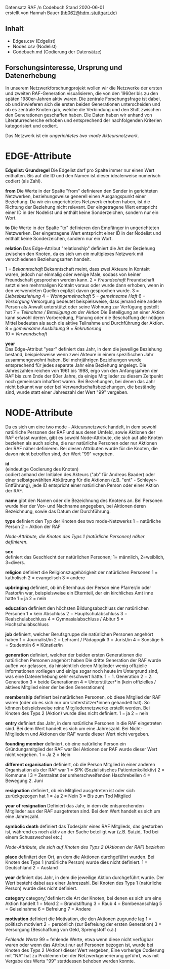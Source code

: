 Datensatz RAF /n
Codebuch Stand 2020-06-01  
erstellt von Hannah Bauer (hb062@hdm-stuttgart.de)

## Inhalt
- Edges.csv (Edgelist)
- Nodes.csv (Nodelist)
- Codebuch.md (Codierung der Datensätze)

## Forschungsinteresse, Ursprung und Datenerhebung
In unserem Netzwerkforschungprojekt wollen wir die Netzwerke der ersten und zweiten RAF-Generation visualisieren, die von den 1960er bis zu den späten 1980er-Jahren aktiv waren. Die zentrale Forschungsfrage ist dabei, ob und inwieferen sich die ersten beiden Generationen unterscheiden und ob es zentrale Knoten gab, welche die Verbindung und den Shift zwischen den Generationen geschaffen haben. Die Daten haben wir anhand von Literaturrecherche erhoben und entsprechend der nachfolgenden Kriterien kategorisiert und codiert.

Das Netzwerk ist ein *ungerichtetes two-mode Akteursnetzwerk*. 

# EDGE-Attribute

**Edgelist: Grundregel** 
Die Edgelist darf pro Spalte immer nur einen Wert enthalten. Bis auf die ID und den Namen ist dieser idealerweise numerisch codiert (als Zahl).

**from**
Die Werte in der Spalte "from" definieren den Sender in gerichteten Netzwerken, beziehungsweise generell einen Ausgangspunkt einer Beziehung. Da wir ein ungerichtetes Netzwerk erhoben haben, ist die Richtung der Beziehung nicht relevant. Der eingetragene Wert entspricht einer ID in der Nodelist und enthält keine Sonderzeichen, sondern nur ein Wort.

**to**
Die Werte in der Spalte "to" definieren den Empfänger in ungerichteten Netzwerken. Der eingetragene Wert entspricht einer ID in der Nodelist und enthält keine Sonderzeichen, sondern nur ein Wort.

**relation**
Das Edge-Attribut "relationship" definiert die Art der Beziehung zwischen den Knoten, da es sich um ein multiplexes Netzwerk mit verschiedenen Beziehungsarten handelt. 

1 = *Bekanntschaft* Bekanntschaft meint, dass zwei Akteure in Kontakt waren, jedoch nur einmalig oder wenige Male, sodass von keiner Freundschaft gesprochen werden kann. 
2 = *Freundschaft* Freundschaft setzt einen mehrmaligen Kontakt voraus oder wurde dann erhoben, wenn in den verwendeten Quellen explizit davon gesprochen wurde. 
3 = *Liebesbeziehung* 
4 = *Wohngemeinschaft*
5 = *gemeinsame Haft* 
6 = *Versorgung* Versorgung bedeutet beispielsweise, dass jemand eine andere Person als Anwalt unterstützt oder seine Wohnung zur Verfügung gestellt hat 
7 = *Teilnahme / Beteiligung an der Aktion* Die Beteiligung an einer Aktion kann sowohl deren Vorbereitung, Planung oder die Beschaffung der nötigen Mittel bedeuten als auch die aktive Teilnahme und Durchführung der Aktion. 
8 = *gemeinsame Ausbildung* 
9 = *Rekrutierung*  
10 = *Verwandschaft* 

**year**  
Das Edge-Attribut "year" definiert das Jahr, in dem die jeweilige Beziehung bestand, beispielsweise wenn zwei Akteure in einem spezifischen Jahr zusammengewohnt haben. Bei mehrjährigen Beziehungen wurde entsprechend für jedes separate Jahr eine Beziehung angelegt. Die Jahreszahlen reichen von 1961 bis 1998, ergo von den Anfangsjahren der RAF bis zum Ende der 90er Jahre, da einige Mitglieder zu diesem Zeitpunkt noch gemeinsam inhaftiert waren. Bei Beziehungen, bei denen das Jahr nicht bekannt war oder bei Verwandtschaftsbeziehungen, die beständig sind, wurde statt einer Jahreszahl der Wert "99" vergeben.

# NODE-Attribute  

Da es sich um eine two mode - Akteursnetzwerk handelt, in dem sowohl natürliche Personen der RAF und aus deren Umfeld, sowie Aktionen der RAF erfasst wurden, gibt es sowohl Node-Attribute, die sich auf alle Knoten beziehen als auch solche, die nur natürliche Personen oder nur Aktionen der RAF näher definieren. Bei diesen Attributen wurde für die Knoten, die davon nicht betroffen sind, der Wert "99" vergeben.
  
**id**  
(eindeutige Codierung des Knoten)   
codiert anhand der Initialen des Akteurs ("ab" für Andreas Baader) oder einer selbstgewählten Abkürzung für die Aktionen (z.B. "ent" - Schleyer-Entführung), jede ID entspricht einer natürlichen Person oder einer Aktion der RAF.

**name**
gibt den Namen oder die Bezeichnung des Knotens an. Bei Personen wurde hier der Vor- und Nachname angegeben, bei Aktionen deren Bezeichnung, sowie das Datum der Durchführung.

**type**
definiert den Typ der Knoten des two mode-Netzwerks 
1 = natürliche Person
2 = Aktion der RAF

*Node-Attribute, die Knoten des Typs 1 (natürliche Personen) näher definieren.*

**sex**    
definiert das Geschlecht der natürlichen Personen; 1= männlich, 2=weiblich, 3=divers. 
  
**religion**
definiert die Religionszugehörigkeit der natürlichen Personen
1 = katholisch
2 = evangelisch
3 = andere

**upbringing**
definiert, ob im Elternhaus der Person eine Pfarrer/in oder Pastor/in war, beispielsweise ein Elternteil, der ein kirchliches Amt inne hatte
1 = ja
2 = nein

**education**
definiert den höchsten Bildungsabschluss der natürlichen Personen 
1 = kein Abschluss 
2 = Hauptschulabschluss 
3 = Realschulabschluss
4 = Gymnasialabschluss / Abitur 
5 = Hochschulabschluss 

**job**
definiert, welcher Berufsgruppe die natürlichen Personen angehört haben 
1 = Journalist/in 
2 = Lehramt / Pädagogik
3 = Jurist/in
4 = Sonstige
5 = Student/in
6 = Künstler/in 

**generation** 
definiert, welcher der beiden ersten Generationen die natürlichen Personen angehört haben
Die dritte Generation der RAF wurde außen vor gelassen, da hinsichtlich deren Mitglieder wenig offizielle Informationen vorliegen und einige sogar noch heute im Untergrund sind, was eine Datenerhebung sehr erschwert hätte.
1 = 1. Generation
2 = 2. Generation
3 = beide Generationen
4 = Unterstützer*in (kein offizielles / aktives Mitglied einer der beiden Generationen)

**membership**
definiert bei natürlichen Personen, ob diese Mitglied der RAF waren (oder ob es sich nur um Unterstützer*innen gehandelt hat). So können beispielsweise reine Mitgliedernetzwerke erstellt werden. Bei Knoten des Typs 2 (Aktion) wurde dies nicht definiert.
1 = ja
2 = nein

**entry**
definiert das Jahr, in dem natürliche Personen in die RAF eingetreten sind. Bei dem Wert handelt es sich um eine Jahreszahl. Bei Nicht-Mitgliedern und Aktionen der RAF wurde dieser Wert nicht vergeben.

**founding member** 
definiert, ob eine natürliche Person ein Gründungsmitglied der RAF war
Bei Aktionen der RAF wurde dieser Wert nicht vergeben.
1 = Ja
2 = Nein

**different organisation**
definiert, ob die Person Mitglied in einer anderen Organisation als der RAF war
1 = SPK (Sozialistisches Patientenkollektiv)
2 = Kommune I 
3 = Zentralrat der umherschweifenden Haschrebellen
4 = Bewegung 2. Juni

**resignation**
definiert, ob ein Mitglied ausgetreten ist oder sich zurückgezogen hat
1 = Ja
2 = Nein
3 = Bis zum Tod Mitglied

**year of resignation**
Definiert das Jahr, in dem die entsprechenden Mitglieder aus der RAF ausgetreten sind. Bei dem Wert handelt es sich um eine Jahreszahl.

**symbolic death**
definiert das Todesjahr eines RAF Mitglieds, das gestorben ist, während es noch aktiv an der Sache beteiligt war (z.B. Suizid, Tod bei einem Schusswechsel etc.)


*Node-Attribute, die sich auf Knoten des Typs 2 (Aktionen der RAF) beziehen*

**place**
definitert den Ort, an dem die Aktionen durchgeführt wurden. Bei Knoten des Typs 1 (natürliche Person) wurde dies nicht definiert.
1 = Deutschland
2 = Ausland

**year** 
definiert das Jahr, in dem die jeweilige Aktion durchgeführt wurde. Der Wert besteht dabei aus einer Jahreszahl. Bei Knoten des Typs 1 (natürliche Person) wurde dies nicht definiert. 

**category**
category,"definiert die Art der Knoten, bei denen es sich um eine Aktion handelt
1 = Mord
2 = Brandstiftung
3 = Raub
4 = Bombenanschlag
5 = Geiselnahme
6 = Befreiung
7 = Andere

**motivation**
definiert die Motivation, die den Aktionen zugrunde lag
1 = politisch motiviert
2 = persönlich (zur Befreiung der ersten Generation)
3 = Versorgung (Beschaffung von Geld, Sprengstoff o.ä.)


*Fehlende Werte*
99 = fehlende Werte, etwa wenn diese nicht verfügbar waren oder wenn das Attribut nur auf Personen bezogen ist, wurde bei Knoten des Typs 2 (Aktion) dieser Wert vergeben, Eine vorherige Codierung mit "NA" hat zu Problemen bei der Netzwerkgenerierung geführt, was mit Vergabe des Werts "99" stattdessen behoben werden konnte.

##










